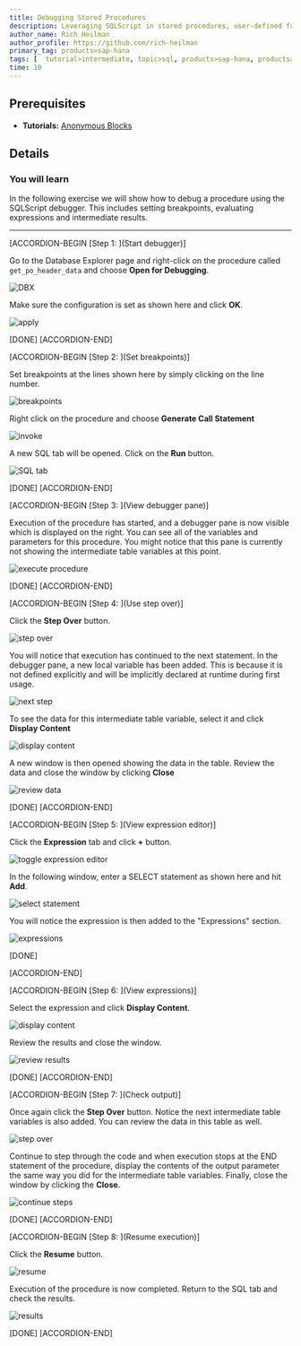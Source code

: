 ```yaml
---
title: Debugging Stored Procedures
description: Leveraging SQLScript in stored procedures, user-defined functions, and user-defined libraries.
author_name: Rich Heilman
author_profile: https://github.com/rich-heilman
primary_tag: products>sap-hana
tags: [  tutorial>intermediate, topic>sql, products>sap-hana, products>sap-hana\,-express-edition   ]
time: 10
---
```


## Prerequisites  
- **Tutorials:** [Anonymous Blocks](xsa-sqlscript-anonymous)

## Details
### You will learn  
In the following exercise we will show how to debug a procedure using the SQLScript debugger. This includes setting breakpoints, evaluating expressions and intermediate results.


---

[ACCORDION-BEGIN [Step 1: ](Start debugger)]

Go to the Database Explorer page and right-click on the procedure called `get_po_header_data` and choose **Open for Debugging**.

![DBX](1.png)

Make sure the configuration is set as shown here and click **OK**.

![apply](6.png)

[DONE]
[ACCORDION-END]

[ACCORDION-BEGIN [Step 2: ](Set breakpoints)]

Set breakpoints at the lines shown here by simply clicking on the line number.

![breakpoints](7.png)

Right click on the procedure and choose **Generate Call Statement**

![invoke](8.png)

A new SQL tab will be opened.  Click on the **Run** button.

![SQL tab](9.png)


[DONE]
[ACCORDION-END]

[ACCORDION-BEGIN [Step 3: ](View debugger pane)]

Execution of the procedure has started, and a debugger pane is now visible which is displayed on the right. You can see all of the variables and parameters for this procedure.  You might notice that this pane is currently not showing the intermediate table variables at this point.

![execute procedure](10.png)


[DONE]
[ACCORDION-END]

[ACCORDION-BEGIN [Step 4: ](Use step over)]

Click the **Step Over** button.

![step over](11.png)

You will notice that execution has continued to the next statement. In the debugger pane, a new local variable has been added. This is because it is not defined explicitly and will be implicitly declared at runtime during first usage.

![next step](12.png)

To see the data for this intermediate table variable, select it and click **Display Content**

![display content](13.png)

A new window is then opened showing the data in the table. Review the data and close the window by clicking **Close**

![review data](14.png)


[DONE]
[ACCORDION-END]

[ACCORDION-BEGIN [Step 5: ](View expression editor)]

Click the **Expression** tab and click **+** button.

![toggle expression editor](15.png)

In the following window, enter a SELECT statement as shown here and hit **Add**.

![select statement](16.png)

You will notice the expression is then added to the "Expressions" section.

![expressions](17.png)


[DONE]

[ACCORDION-END]

[ACCORDION-BEGIN [Step 6: ](View expressions)]

Select the expression and click  **Display Content**.

![display content](18.png)

Review the results and close the window.

![review results](19.png)


[DONE]
[ACCORDION-END]

[ACCORDION-BEGIN [Step 7: ](Check output)]

Once again click the **Step Over** button. Notice the next intermediate table variables is also added.  You can review the data in this table as well.

![step over](20.png)

Continue to step through the code and when execution stops at the END statement of the procedure, display the contents of the output parameter the same way you did for the intermediate table variables. Finally, close the window by clicking the **Close**.

![continue steps](21.png)


[DONE]
[ACCORDION-END]

[ACCORDION-BEGIN [Step 8: ](Resume execution)]

Click the **Resume** button.

![resume](22.png)

Execution of the procedure is now completed. Return to the SQL tab and check the results.

![results](23.png)


[DONE]
[ACCORDION-END]
